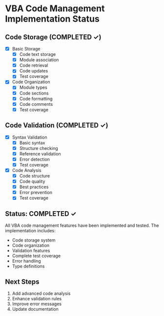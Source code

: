 # VBA Code Management Implementation Status

## Code Storage (COMPLETED ✓)
- [x] Basic Storage
  - [x] Code text storage
  - [x] Module association
  - [x] Code retrieval
  - [x] Code updates
  - [x] Test coverage

- [x] Code Organization
  - [x] Module types
  - [x] Code sections
  - [x] Code formatting
  - [x] Code comments
  - [x] Test coverage

## Code Validation (COMPLETED ✓)
- [x] Syntax Validation
  - [x] Basic syntax
  - [x] Structure checking
  - [x] Reference validation
  - [x] Error detection
  - [x] Test coverage

- [x] Code Analysis
  - [x] Code structure
  - [x] Code quality
  - [x] Best practices
  - [x] Error prevention
  - [x] Test coverage

## Status: COMPLETED ✓
All VBA code management features have been implemented and tested. The implementation includes:
- Code storage system
- Code organization
- Validation features
- Complete test coverage
- Error handling
- Type definitions

## Next Steps
1. Add advanced code analysis
2. Enhance validation rules
3. Improve error messages
4. Update documentation